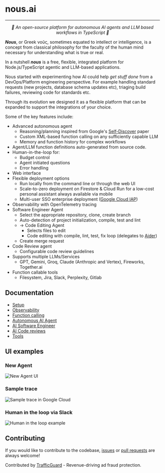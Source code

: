<h1>nous.ai</h1>
<hr>
<p align="center">
  <!--<img src="https://public.trafficguard.ai/nous/banner.png" height="300" alt="noos logo"/>-->
  <em>🤖 An open-source platform for autonomous AI agents and LLM based workflows in TypeScript 🤖</em>
</p>
<em><b>Nous</b></em>, or Greek νοῦς, sometimes equated to intellect or intelligence, is a concept from classical philosophy for the faculty of the human mind necessary for understanding what is true or real.

In a nutshell <em><b>nous</b></em> is a free, flexible, integrated platform for Node.js/TypeScript agentic and LLM-based applications.

Nous started with experimenting how AI could help *get stuff done* from a DevOps/Platform engineering perspective.
For example handling standard requests (new projects, database schema updates etc), triaging build failures, reviewing code for standards etc.

Through its evolution we designed it as a flexible platform that can be expanded to support the integrations of your choice.

Some of the key features include:

- Advanced autonomous agent
    - Reasoning/planning inspired from Google's [Self-Discover](https://arxiv.org/abs/2402.03620) paper
    - Custom XML-based function calling on any sufficiently capable LLM
    - Memory and function history for complex workflows
- Agent/LLM function definitions auto-generated from source code.
- Human-in-the-loop for:
    - Budget control
    - Agent initiated questions
    - Error handling
- Web interface
- Flexible deployment options
    - Run locally from the command line or through the web UI
    - Scale-to-zero deployment on Firestore & Cloud Run for a low-cost personal assistant always available via mobile
    - Multi-user SSO enterprise deployment ([Google Cloud IAP](https://cloud.google.com/security/products/iap))
- Observability with OpenTelemetry tracing
- Software Engineer Agent
    - Select the appropriate repository, clone, create branch
    - Auto-detection of project initialization, compile, test and lint
    - -> Code Editing Agent
        - Selects files to edit
        - Code editing with compile, lint, test, fix loop (delegates to [Aider](https://aider.chat/))
    - Create merge request
- Code Review agent
    - Configurable code review guidelines
- Supports multiple LLMs/Services
    - GPT, Gemini, Groq, Claude (Anthropic and Vertex), Fireworks, Together.ai
- Function callable tools
    - Filesystem, Jira, Slack, Perplexity, Gitlab

## Documentation

- [Setup](https://github.com/TrafficGuard/nous/tree/preview/docs/docs/setup.md)
- [Observability](https://github.com/TrafficGuard/nous/tree/preview/docs/docs/observability.md)
- [Function calling](https://github.com/TrafficGuard/nous/tree/preview/docs/docs/functions.md)
- [Autonomous AI Agent](https://github.com/TrafficGuard/nous/tree/preview/docs/docs/xml-agent.md)
- [AI Software Engineer](https://github.com/TrafficGuard/nous/tree/preview/docs/docs/software-engineer.md)
- [AI Code reviews](https://github.com/TrafficGuard/nous/tree/preview/docs/docs/code-review.md)
- [Tools](https://github.com/TrafficGuard/nous/tree/preview/docs/docs/tools.md)

## UI examples

### New Agent

![New Agent UI](https://public.trafficguard.ai/nous/start.png)

### Sample trace

![Sample trace in Google Cloud](https://public.trafficguard.ai/nous/trace.png)

### Human in the loop via Slack

![Human in the loop example](https://public.trafficguard.ai/nous/feedback.png)

## Contributing

If you would like to contribute to the codebase, [issues](https://github.com/TrafficGuard/nous/issues) or [pull requests](https://github.com/TrafficGuard/nous/pulls) are always welcome!

Contributed by [TrafficGuard](https://www.trafficguard.ai) - Revenue-driving ad fraud protection.
